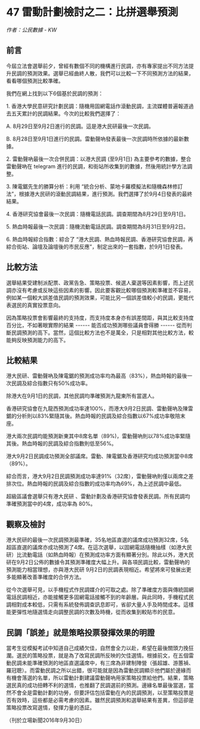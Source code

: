 # 47 雷動計劃檢討之二：比拼選舉預測

_作者：公民數據 - KW_

## 前言

今屆立法會選舉前夕，曾經有數個不同的機構進行民調，亦有專家提出不同方法提升民調的預測效果。選舉已經曲終人散，我們可以比較一下不同預測方法的結果，看看哪個預測比較準確。

我們在網上找到以下6個基於民調的預測：

1. 香港大學民意研究計劃民調：隨機用固網電話作滾動民調，主流媒體普遍報道過去五天累計的民調結果。今次的比較我們選擇了：

A. 8月29日至9月2日進行的民調。這是港大民研最後一次民調。

B. 8月28日至9月1日進行的民調。雷動聲吶發表最後一次民調時所依據的最新數據。

2. 雷動聲吶最後一次合併民調：以港大民調 (至9月1日) 為主要參考的數據，整合雷動聲吶在 telegram 進行的民調，和街站所收集到的數據，然後用統計學方法調整。

3. 陳電鋸先生的勝算分析：利用 “統合分析、蒙地卡羅模擬法和隨機森林修訂法”，根據港大民研的滾動民調結果，進行預測。我們選擇了於9月4日發表的最終結果。

4. 香港研究協會最後一次民調：隨機電話民調。調查期間為8月29日至9月1日。

5. 熱血時報最後一次民調：隨機流動電話民調。調查期間為8月31日至9月2日。

6. 熱血時報綜合指數：綜合了 “港大民調、熱血時報民調、香港研究協會民調，再綜合街站、論壇及論壇後的市民反應”，制定出來的一套指數，於9月1日發表。

## 比較方法

選舉結果受建制派配票、政黨告急、策略投票、候選人棄選等因素影響，而上述民調亦沒有考慮或反映這些因素的影響。因此要客觀比較哪個預測較準確並不容易，例如某一個較大誤差值民調的預測效果，可能比另一個誤差值較小的民調，更能代表選民的真實投票意向。

因為策略投票會影響最終的支持度，而支持度本身亦有誤差間距，與其比較支持度百分比，不如著眼實際的結果 ------ 能否成功預測哪些議員會得勝 ------ 從而判斷民調預測的高下。當然，這個比較方法也不是萬全，只是相對其他比較方法，較能夠反映預測能力的高下。

## 比較結果

港大民研、雷動聲吶及陳電鋸的預測成功率均為最高（83%），熱血時報的最後一次民調及綜合指數只有50%成功率。

除港大在9月1日的民調，其他民調均準確預測九龍東所有當選人。

香港研究協會在九龍西預測成功率達100%，而港大9月2日民調、雷動聲吶及陳雷鋸的分析則以83%緊隨其後。熱血時報的民調及綜合指數以67%成功率敬陪末座。

港大兩次民調均能預測新東其中8席名單（89%)，雷動聲吶則以78%成功率緊隨其後。熱血時報的民調及綜合指數則低至56%。

港大9月2日民調成功預測全部議席。雷動、陳電鋸及香港研究均成功預測當中8席（89%）。

綜合而言，港大9月2日民調預測成功率達91%（32席），雷動聲吶則僅以兩席之差排次位。熱血時報的民調及綜合指數的成功率均為69%，為上述民調中最低。

超級區議會選舉只有港大民研 、雷動計劃及香港研究協會發表民調。所有民調均準確預測當中的4席，成功率為 80%。

## 觀察及檢討

港大民研的最後一次民調預測最準確，35名地區直選的議席成功預測32席，5名超區直選的議席亦成功預測了4席。在這次選舉，以固網電話隨機抽樣（如港大民研）比流動電話（如熱血時報）在預測成功率方面有顯著分別。除此以外，港大民研在9月2日公佈的數據令其預測準確度大幅上升。與各項民調比較，雷動聲吶的預測能力相當理想，亦與港大民研 9月2日的民調表現相近。希望將來可發展出更多能顯著改善準確度的合併方法。

從今次選舉可見，以手機程式作民調媒介的可取之處。除了準確度方面與傳統固網電話民調相近，亦能接觸更多固網電話接觸不到的年齡層。與此同時，手機程式民調相對成本較低，只需有系統發佈調查訊息即可，省卻大量人手及時間成本。這樣能更彈性地隨選情走向調整民調的次數及時機，從而收集到較貼巿的民意。

## 民調「誤差」就是策略投票發揮效果的明證

當考生從模擬考試中知道自己成績欠佳，自然會全力以赴，希望在最後關頭力挽狂瀾。選民的策略投票，就是為了改寫民調所反映的欠佳選情。根據前文，在五個雷動民調未能準確預測的地區直選議席中，有三席為非建制陣營（張超雄、游蕙禎、羅冠聰）。而雷動民調之所以出錯，很可能就是因為雷動民調顯示他們屬於邊緣而有機會落選的名單，所以雷動計劃建議雷動聲吶用家策略投票給他們。結果，策略選民真的成功扭轉不利的選情，也推翻了民調選前的預測。邊緣名單最後當選，當然不會全是雷動計劃的功勞，但要評估包括雷動在內的民調預測，以至策略投票是否有效時，這些都是必需考慮的因素。雖然民調預測和選舉結果有差異，但這卻是策略投票改寫選情，發揮力量的憑証。

（刊於立場新聞2016年9月30日）

